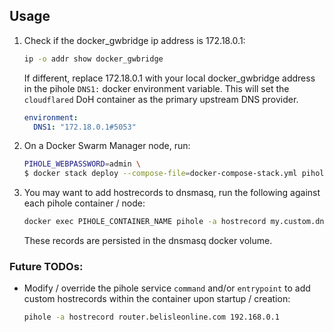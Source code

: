 ## Usage
1. Check if the docker_gwbridge ip address is 172.18.0.1:
    ```bash
    ip -o addr show docker_gwbridge
    ```

    If different, replace 172.18.0.1 with your local docker_gwbridge address in the pihole `DNS1:` docker environment variable.  This will set the `cloudflared` DoH container as the primary upstream DNS provider.

    ```yaml
    environment:
      DNS1: "172.18.0.1#5053"    
    ```

2. On a Docker Swarm Manager node, run:
    ```bash
    PIHOLE_WEBPASSWORD=admin \
    $ docker stack deploy --compose-file=docker-compose-stack.yml pihole
    ```

3. You may want to add hostrecords to dnsmasq, run the following against each pihole container / node:
    ```sh
    docker exec PIHOLE_CONTAINER_NAME pihole -a hostrecord my.custom.dns.entry 192.168.X.X
    ```
    These records are persisted in the dnsmasq docker volume.

### Future TODOs:
* Modify / override the pihole service `command` and/or `entrypoint` to add custom hostrecords within the container upon startup / creation:
    ```bash
    pihole -a hostrecord router.belisleonline.com 192.168.0.1
    ```